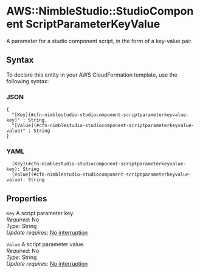 # AWS::NimbleStudio::StudioComponent ScriptParameterKeyValue<a name="aws-properties-nimblestudio-studiocomponent-scriptparameterkeyvalue"></a>

A parameter for a studio component script, in the form of a key\-value pair\.

## Syntax<a name="aws-properties-nimblestudio-studiocomponent-scriptparameterkeyvalue-syntax"></a>

To declare this entity in your AWS CloudFormation template, use the following syntax:

### JSON<a name="aws-properties-nimblestudio-studiocomponent-scriptparameterkeyvalue-syntax.json"></a>

```
{
  "[Key](#cfn-nimblestudio-studiocomponent-scriptparameterkeyvalue-key)" : String,
  "[Value](#cfn-nimblestudio-studiocomponent-scriptparameterkeyvalue-value)" : String
}
```

### YAML<a name="aws-properties-nimblestudio-studiocomponent-scriptparameterkeyvalue-syntax.yaml"></a>

```
  [Key](#cfn-nimblestudio-studiocomponent-scriptparameterkeyvalue-key): String
  [Value](#cfn-nimblestudio-studiocomponent-scriptparameterkeyvalue-value): String
```

## Properties<a name="aws-properties-nimblestudio-studiocomponent-scriptparameterkeyvalue-properties"></a>

`Key` <a name="cfn-nimblestudio-studiocomponent-scriptparameterkeyvalue-key"></a>
A script parameter key\.  
_Required_: No  
_Type_: String  
_Update requires_: [No interruption](https://docs.aws.amazon.com/AWSCloudFormation/latest/UserGuide/using-cfn-updating-stacks-update-behaviors.html#update-no-interrupt)

`Value` <a name="cfn-nimblestudio-studiocomponent-scriptparameterkeyvalue-value"></a>
A script parameter value\.  
_Required_: No  
_Type_: String  
_Update requires_: [No interruption](https://docs.aws.amazon.com/AWSCloudFormation/latest/UserGuide/using-cfn-updating-stacks-update-behaviors.html#update-no-interrupt)
